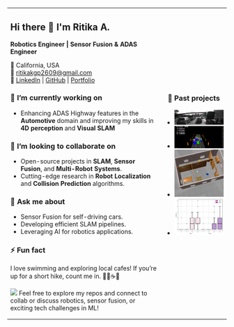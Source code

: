 

<table>
<tr>
<td style="width: 70%;">
    
## Hi there 👋  I'm Ritika A. 
**Robotics Engineer | Sensor Fusion & ADAS Engineer**  

📍 California, USA  
📧 [ritikakgp2609@gmail.com](mailto:ritikakgp2609@gmail.com)  
🔗 [LinkedIn](https://linkedin.com/in/ritikaavadha/) | [GitHub](https://github.com/rtkartista) | [Portfolio](https://sites.google.com/oregonstate.edu/ritikaavadhanula)  

### 🔭 I’m currently working on  
- Enhancing ADAS Highway features in the **Automotive** domain and improving my skills in **4D perception** and **Visual SLAM**

### 👯 I’m looking to collaborate on  
- Open-source projects in **SLAM**, **Sensor Fusion**, and **Multi-Robot Systems**.  
- Cutting-edge research in **Robot Localization** and **Collision Prediction** algorithms.  

### 💬 Ask me about  
- Sensor Fusion for self-driving cars.  
- Developing efficient SLAM pipelines.  
- Leveraging AI for robotics applications.

### ⚡ Fun fact  
I love swimming and exploring local cafes! If you’re up for a short hike, count me in. 🚶‍♀️☕✨  

<img src="https://media.giphy.com/media/LnQjpWaON8nhr21vNW/giphy.gif" width="30"> Feel free to explore my repos and connect to collab or discuss robotics, sensor fusion, or exciting tech challenges in ML!  

</td>
<td align="center">
    
### 🤖 Past projects
- <img src="images/keypoints.png" alt="Keypoints" width="300"/>
- <img src="images/gif_ukf.gif" alt="UKF GIF" width="300"/>
- <img src="images/gif2.gif" alt="GIF 2" width="300"/>
- <img src="images/box_plot.png" alt="Box Plot" width="300"/>

</td>
</tr>
</table>

